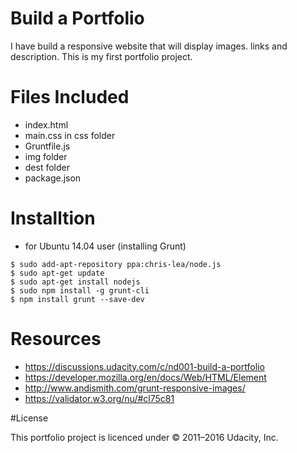 # Build a Portfolio
I have build a responsive website that will display images. links and description.
This is my first portfolio project.

# Files Included

* index.html
* main.css in css folder
* Gruntfile.js
* img folder
* dest folder
* package.json


# Installtion

* for Ubuntu 14.04 user (installing Grunt)
```
$ sudo add-apt-repository ppa:chris-lea/node.js
$ sudo apt-get update
$ sudo apt-get install nodejs
$ sudo npm install -g grunt-cli
$ npm install grunt --save-dev
```

# Resources
 * <https://discussions.udacity.com/c/nd001-build-a-portfolio>
 * <https://developer.mozilla.org/en/docs/Web/HTML/Element>
 * <http://www.andismith.com/grunt-responsive-images/>
 * <https://validator.w3.org/nu/#cl75c81>

 #License

This portfolio project  is licenced under  © 2011–2016 Udacity, Inc.

